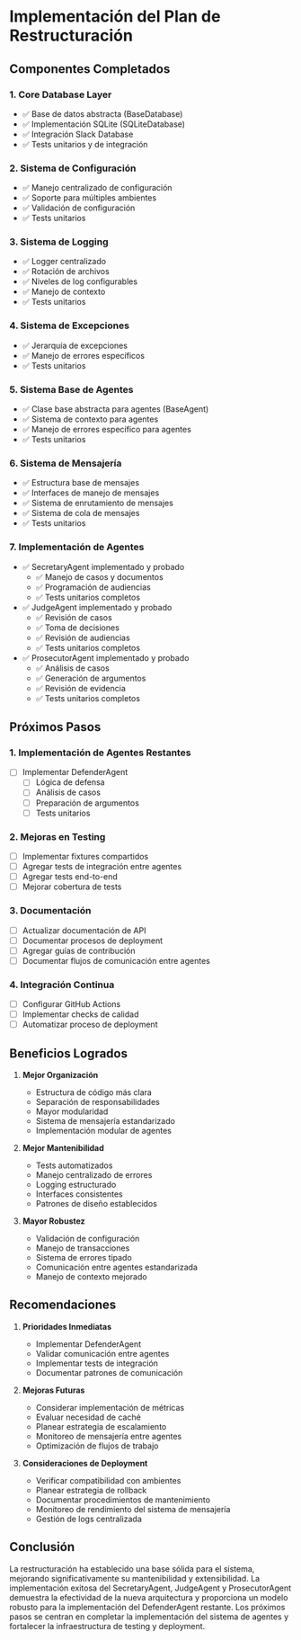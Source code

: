 # Implementación del Plan de Restructuración

## Componentes Completados

### 1. Core Database Layer

- ✅ Base de datos abstracta (BaseDatabase)
- ✅ Implementación SQLite (SQLiteDatabase)
- ✅ Integración Slack Database
- ✅ Tests unitarios y de integración

### 2. Sistema de Configuración

- ✅ Manejo centralizado de configuración
- ✅ Soporte para múltiples ambientes
- ✅ Validación de configuración
- ✅ Tests unitarios

### 3. Sistema de Logging

- ✅ Logger centralizado
- ✅ Rotación de archivos
- ✅ Niveles de log configurables
- ✅ Manejo de contexto
- ✅ Tests unitarios

### 4. Sistema de Excepciones

- ✅ Jerarquía de excepciones
- ✅ Manejo de errores específicos
- ✅ Tests unitarios

### 5. Sistema Base de Agentes

- ✅ Clase base abstracta para agentes (BaseAgent)
- ✅ Sistema de contexto para agentes
- ✅ Manejo de errores específico para agentes
- ✅ Tests unitarios

### 6. Sistema de Mensajería

- ✅ Estructura base de mensajes
- ✅ Interfaces de manejo de mensajes
- ✅ Sistema de enrutamiento de mensajes
- ✅ Sistema de cola de mensajes
- ✅ Tests unitarios

### 7. Implementación de Agentes

- ✅ SecretaryAgent implementado y probado
  - ✅ Manejo de casos y documentos
  - ✅ Programación de audiencias
  - ✅ Tests unitarios completos
- ✅ JudgeAgent implementado y probado
  - ✅ Revisión de casos
  - ✅ Toma de decisiones
  - ✅ Revisión de audiencias
  - ✅ Tests unitarios completos
- ✅ ProsecutorAgent implementado y probado
  - ✅ Análisis de casos
  - ✅ Generación de argumentos
  - ✅ Revisión de evidencia
  - ✅ Tests unitarios completos

## Próximos Pasos

### 1. Implementación de Agentes Restantes

- [ ] Implementar DefenderAgent
  - [ ] Lógica de defensa
  - [ ] Análisis de casos
  - [ ] Preparación de argumentos
  - [ ] Tests unitarios

### 2. Mejoras en Testing

- [ ] Implementar fixtures compartidos
- [ ] Agregar tests de integración entre agentes
- [ ] Agregar tests end-to-end
- [ ] Mejorar cobertura de tests

### 3. Documentación

- [ ] Actualizar documentación de API
- [ ] Documentar procesos de deployment
- [ ] Agregar guías de contribución
- [ ] Documentar flujos de comunicación entre agentes

### 4. Integración Continua

- [ ] Configurar GitHub Actions
- [ ] Implementar checks de calidad
- [ ] Automatizar proceso de deployment

## Beneficios Logrados

1. **Mejor Organización**
   - Estructura de código más clara
   - Separación de responsabilidades
   - Mayor modularidad
   - Sistema de mensajería estandarizado
   - Implementación modular de agentes

2. **Mejor Mantenibilidad**
   - Tests automatizados
   - Manejo centralizado de errores
   - Logging estructurado
   - Interfaces consistentes
   - Patrones de diseño establecidos

3. **Mayor Robustez**
   - Validación de configuración
   - Manejo de transacciones
   - Sistema de errores tipado
   - Comunicación entre agentes estandarizada
   - Manejo de contexto mejorado

## Recomendaciones

1. **Prioridades Inmediatas**
   - Implementar DefenderAgent
   - Validar comunicación entre agentes
   - Implementar tests de integración
   - Documentar patrones de comunicación

2. **Mejoras Futuras**
   - Considerar implementación de métricas
   - Evaluar necesidad de caché
   - Planear estrategia de escalamiento
   - Monitoreo de mensajería entre agentes
   - Optimización de flujos de trabajo

3. **Consideraciones de Deployment**
   - Verificar compatibilidad con ambientes
   - Planear estrategia de rollback
   - Documentar procedimientos de mantenimiento
   - Monitoreo de rendimiento del sistema de mensajería
   - Gestión de logs centralizada

## Conclusión

La restructuración ha establecido una base sólida para el sistema, mejorando significativamente su mantenibilidad y extensibilidad. La implementación exitosa del SecretaryAgent, JudgeAgent y ProsecutorAgent demuestra la efectividad de la nueva arquitectura y proporciona un modelo robusto para la implementación del DefenderAgent restante. Los próximos pasos se centran en completar la implementación del sistema de agentes y fortalecer la infraestructura de testing y deployment.
